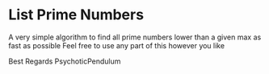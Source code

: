 # List Prime Numbers

A very simple algorithm to find all prime numbers lower than a given max as fast as possible
Feel free to use any part of this however you like

Best Regards
PsychoticPendulum
